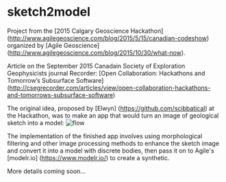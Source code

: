 # sketch2model

Project from the [2015 Calgary Geoscience Hackathon] (http://www.agilegeoscience.com/blog/2015/5/15/canadian-codeshow) organized by [Agile Geoscience] (http://www.agilegeoscience.com/blog/2015/10/30/what-now).

Article on the September 2015 Canadain Society of Exploration Geophysicists journal Recorder: [Open Collaboration: Hackathons and Tomorrow’s Subsurface Software] (http://csegrecorder.com/articles/view/open-collaboration-hackathons-and-tomorrows-subsurface-software)

The original idea, proposed by [Elwyn] (https://github.com/scibbatical) at the Hackathon, was to make an app that would turn an image of geological sketch into a model:
![flow](https://raw.githubusercontent.com/mycarta/sketch2model/master/workflow.PNG)
 
The implementation of the finished app involves using morphological filtering and other image processing methods to enhance the sketch image and convert it into a model with discrete bodies, then pass it on to Agile's [modelr.io] (https://www.modelr.io/) to create a synthetic.

More details coming soon...

